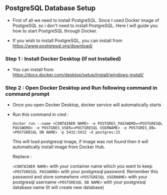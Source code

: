 ## PostgreSQL Database Setup 

- First of all we need to install PostgreSQL. Since I used Docker image of PostgreSQL so i don't need to install PostgreSQL.
  Here I will guide you how to start PostgreSQL through Docker.

- If you wish to install PostgreSQL, you can install from https://www.postgresql.org/download/

### Step 1 : Install Docker Desktop (If not Installed)

  - You can install from https://docs.docker.com/desktop/setup/install/windows-install/ 

### Step 2 :  Open Docker Desktop and Run following command in command prompt

  - Once you open Docker Desktop, docker service will automatically starts
  - Run this command in cmd :
    ```
    docker run --name <CONTAINER NAME> -e POSTGRES_PASSWORD=<POSTGRESQL PASSWORD> -e POSTGRES_USER=<POSTGRESQL USERNAME> -e POSTGRES_DB=<POSTGRESQL DB NAME> -p 5432:5432 -d postgres:15
    ```
    This will load postgresql image, if image was not found then it will automatically install image from Docker Hub.

    Replace :

    `<CONTAINER NAME>` with your container name which you want to keep
    `<POSTGRESQL PASSWORD>` with your postgresql password. Remember this password and store somewhere
    `<POSTGRESQL USERNAME>` with your postgresql username
    `<POSTGRESQL DB NAME>` with your postgresql database name (It will create new database)
    
    

    
